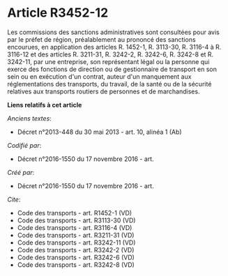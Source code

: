 # Article R3452-12

Les commissions des sanctions administratives sont consultées pour avis par le préfet de région, préalablement au prononcé
des sanctions encourues, en application des articles R. 1452-1, R. 3113-30, R. 3116-4 à R. 3116-12 et des articles R.
3211-31, R. 3242-2, R. 3242-6, R. 3242-8 et R. 3242-11, par une entreprise, son représentant légal ou la personne qui exerce
des fonctions de direction ou de gestionnaire de transport en son sein ou en exécution d'un contrat, auteur d'un manquement
aux réglementations des transports, du travail, de la santé ou de la sécurité relatives aux transports routiers de personnes
et de marchandises.

**Liens relatifs à cet article**

_Anciens textes_:

  - Décret n°2013-448 du 30 mai 2013 - art. 10, alinéa 1  (Ab)

_Codifié par_:

  - Décret n°2016-1550 du 17 novembre 2016 - art.

_Créé par_:

  - Décret n°2016-1550 du 17 novembre 2016 - art.

_Cite_:

  - Code des transports - art. R1452-1 (VD)
  - Code des transports - art. R3113-30 (VD)
  - Code des transports - art. R3116-4 (VD)
  - Code des transports - art. R3211-31 (VD)
  - Code des transports - art. R3242-11 (VD)
  - Code des transports - art. R3242-2 (VD)
  - Code des transports - art. R3242-6 (VD)
  - Code des transports - art. R3242-8 (VD)
